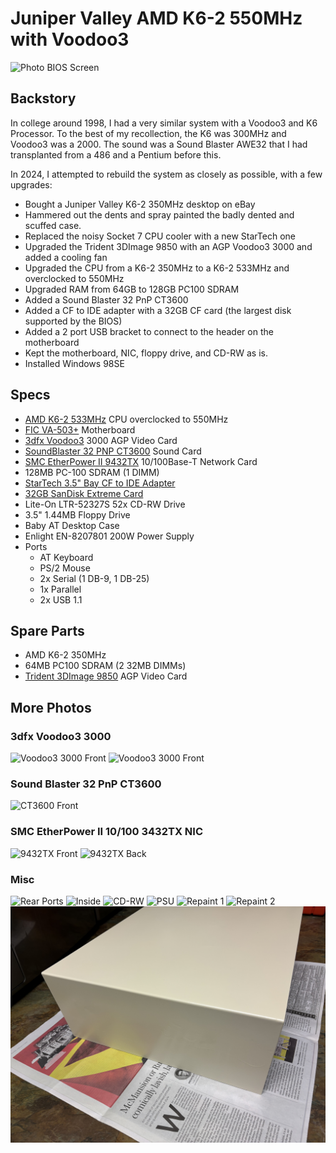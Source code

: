 # Juniper Valley AMD K6-2 550MHz with Voodoo3

![Photo BIOS Screen](front-bios.jpeg)

## Backstory

In college around 1998, I had a very similar system with a Voodoo3 and K6 Processor.  To the best of my recollection, the K6 was 300MHz and Voodoo3 was a 2000.  The sound was a Sound Blaster AWE32 that I had transplanted from a 486 and a Pentium before this. 

In 2024, I attempted to rebuild the system as closely as possible, with a few upgrades:
- Bought a Juniper Valley K6-2 350MHz desktop on eBay
- Hammered out the dents and spray painted the badly dented and scuffed case.
- Replaced the noisy Socket 7 CPU cooler with a new StarTech one
- Upgraded the Trident 3DImage 9850 with an AGP Voodoo3 3000 and added a cooling fan
- Upgraded the CPU from a K6-2 350MHz to a K6-2 533MHz and overclocked to 550MHz
- Upgraded RAM from 64GB to 128GB PC100 SDRAM
- Added a Sound Blaster 32 PnP CT3600 
- Added a CF to IDE adapter with a 32GB CF card (the largest disk supported by the BIOS)
- Added a 2 port USB bracket to connect to the header on the motherboard
- Kept the motherboard, NIC, floppy drive, and CD-RW as is.
- Installed Windows 98SE

## Specs

- [AMD K6-2 533MHz](https://web.archive.org/web/20191021001623/http://www.cpu-world.com/CPUs/K6-2/AMD-K6-2%20533%20-%20AMD-K6-2-533AFX.html) CPU overclocked to 550MHz
- [FIC VA-503+](https://theretroweb.com/motherboards/s/fic-va-503) Motherboard
- [3dfx Voodoo3](https://theretroweb.com/expansioncards/s/3dfx-voodoo-3-3000) 3000 AGP Video Card
- [SoundBlaster 32 PNP CT3600](https://theretroweb.com/expansioncards/s/creative-sound-blaster-32-ide-pnp-ct3600) Sound Card
- [SMC EtherPower II 9432TX](http://vogonsdrivers.com/getfile.php?fileid=1882&menustate=0) 10/100Base-T Network Card
- 128MB PC-100 SDRAM (1 DIMM)
- [StarTech 3.5" Bay CF to IDE Adapter](https://www.startech.com/en-eu/hdd/35baycf2ide)
- [32GB SanDisk Extreme Card](https://shop.sandisk.com/products/memory-cards/cfast-cfexpress-compactflash/sandisk-extreme-compactflash?sku=SDCFXSB-032G-G46)
- Lite-On LTR-52327S 52x CD-RW Drive
- 3.5" 1.44MB Floppy Drive
- Baby AT Desktop Case
- Enlight EN-8207801 200W Power Supply
- Ports
  - AT Keyboard
  - PS/2 Mouse
  - 2x Serial (1 DB-9, 1 DB-25)
  - 1x Parallel
  - 2x USB 1.1

## Spare Parts

- AMD K6-2 350MHz
- 64MB PC100 SDRAM (2 32MB DIMMs)
- [Trident 3DImage 9850](https://vintage3d.org/trident2.php) AGP Video Card

## More Photos

### 3dfx Voodoo3 3000

![Voodoo3 3000 Front](voodoo3-3000-front.jpeg)
![Voodoo3 3000 Front](voodoo3-3000-back.jpeg)

### Sound Blaster 32 PnP CT3600

![CT3600 Front](ct3600-front.jpeg)

### SMC EtherPower II 10/100 3432TX NIC

![9432TX Front](9432tx-front.jpeg)
![9432TX Back](9432tx-back.jpeg)

### Misc

![Rear Ports](rear-ports.jpeg)
![Inside](inside.jpeg)
![CD-RW](cd-rw.jpeg)
![PSU](psu.jpeg)
![Repaint 1](repaint1.jpeg)
![Repaint 2](repaint2.jpeg)
![Repaint 3](repaint3.jpeg)